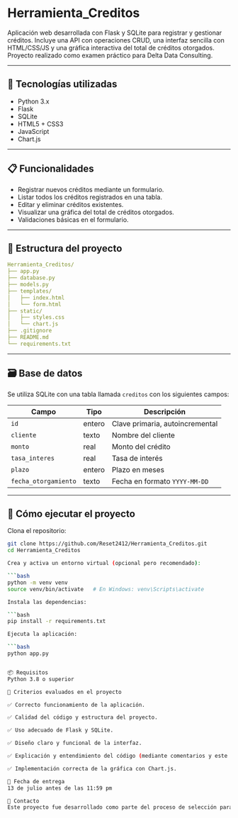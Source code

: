 # Herramienta_Creditos

Aplicación web desarrollada con Flask y SQLite para registrar y gestionar créditos. Incluye una API con operaciones CRUD, una interfaz sencilla con HTML/CSS/JS y una gráfica interactiva del total de créditos otorgados. Proyecto realizado como examen práctico para Delta Data Consulting.

---

## 🧩 Tecnologías utilizadas

- Python 3.x  
- Flask  
- SQLite  
- HTML5 + CSS3  
- JavaScript  
- Chart.js  

---

## 📋 Funcionalidades

- Registrar nuevos créditos mediante un formulario.  
- Listar todos los créditos registrados en una tabla.  
- Editar y eliminar créditos existentes.  
- Visualizar una gráfica del total de créditos otorgados.  
- Validaciones básicas en el formulario.  

---

## 📁 Estructura del proyecto

```yaml
Herramienta_Creditos/
├── app.py
├── database.py
├── models.py
├── templates/
│   ├── index.html
│   └── form.html
├── static/
│   ├── styles.css
│   └── chart.js
├── .gitignore
├── README.md
└── requirements.txt
```

---

## 🗃️ Base de datos

Se utiliza SQLite con una tabla llamada `creditos` con los siguientes campos:

| Campo            | Tipo     | Descripción                   |
|------------------|----------|-------------------------------|
| `id`             | entero   | Clave primaria, autoincremental |
| `cliente`        | texto    | Nombre del cliente             |
| `monto`          | real     | Monto del crédito              |
| `tasa_interes`   | real     | Tasa de interés                |
| `plazo`          | entero   | Plazo en meses                 |
| `fecha_otorgamiento` | texto | Fecha en formato `YYYY-MM-DD`  |

---

## 🚀 Cómo ejecutar el proyecto

Clona el repositorio:

```bash
git clone https://github.com/Reset2412/Herramienta_Creditos.git
cd Herramienta_Creditos

Crea y activa un entorno virtual (opcional pero recomendado):

```bash
python -m venv venv
source venv/bin/activate   # En Windows: venv\Scripts\activate

Instala las dependencias:

```bash
pip install -r requirements.txt

Ejecuta la aplicación:

```bash
python app.py


📦 Requisitos
Python 3.8 o superior

📑 Criterios evaluados en el proyecto

✅ Correcto funcionamiento de la aplicación.

✅ Calidad del código y estructura del proyecto.

✅ Uso adecuado de Flask y SQLite.

✅ Diseño claro y funcional de la interfaz.

✅ Explicación y entendimiento del código (mediante comentarios y este README).

✅ Implementación correcta de la gráfica con Chart.js.

📅 Fecha de entrega
13 de julio antes de las 11:59 pm

📮 Contacto
Este proyecto fue desarrollado como parte del proceso de selección para el puesto de Ingeniero de Software Jr. en Delta Data Consulting.